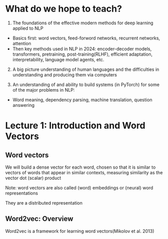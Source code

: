 #  What do we hope to teach?

1. The foundations of the effective modern methods for deep learning applied to NLP
 - Basics first: word vectors, feed-forword networks, recurrent networks, attention
 - Then key methods used in NLP in 2024: encoder-decoder models, transformers, pretraining, post-training(RLHF), efficient adaptation, interpretability, language model agents, etc.

2. A big picture understanding of human languages and the difficulties in understanding and producing them via computers

3. An understanding of and ability to build systems (in PyTorch) for some of the major problems in NLP:
 - Word meaning, dependency parsing, machine translation, question answering


# Lecture 1: Introduction and Word Vectors

## Word vectors

We will build a dense vector for each word, chosen so that it is similar to vectors of words that appear in similar contexts, measuring similarity as the vector dot (scalar) product

Note: word vectors are also called (word) embeddings or (neural) word representations

They are a distributed representation

## Word2vec: Overview

Word2vec is a framework for learning word vectors(Mikolov et al. 2013)

